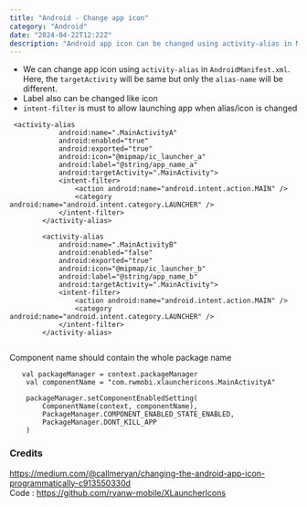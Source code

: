 ```yaml
---
title: "Android - Change app icon"
category: "Android"
date: "2024-04-22T12:22Z"
description: "Android app icon can be changed using activity-alias in Manifest file"
---
```


- We can change app icon using `activity-alias` in `AndroidManifest.xml`. Here, the `targetActivity` will be same but only the `alias-name` will be different.
- Label also can be changed like icon
- `intent-filter` is must to allow launching app when alias/icon is changed



```
 <activity-alias
            android:name=".MainActivityA"
            android:enabled="true"
            android:exported="true"
            android:icon="@mipmap/ic_launcher_a"
            android:label="@string/app_name_a"
            android:targetActivity=".MainActivity">
            <intent-filter>
                <action android:name="android.intent.action.MAIN" />
                <category android:name="android.intent.category.LAUNCHER" />
            </intent-filter>
        </activity-alias>

        <activity-alias
            android:name=".MainActivityB"
            android:enabled="false"
            android:exported="true"
            android:icon="@mipmap/ic_launcher_b"
            android:label="@string/app_name_b"
            android:targetActivity=".MainActivity">
            <intent-filter>
                <action android:name="android.intent.action.MAIN" />
                <category android:name="android.intent.category.LAUNCHER" />
            </intent-filter>
        </activity-alias>


```

Component name should contain the whole package name

```
   val packageManager = context.packageManager
    val componentName = "com.rwmobi.xlaunchericons.MainActivityA"

    packageManager.setComponentEnabledSetting(
        ComponentName(context, componentName),
        PackageManager.COMPONENT_ENABLED_STATE_ENABLED,
        PackageManager.DONT_KILL_APP
    )
```    




### Credits
https://medium.com/@callmeryan/changing-the-android-app-icon-programmatically-c913550330d  
Code : https://github.com/ryanw-mobile/XLauncherIcons